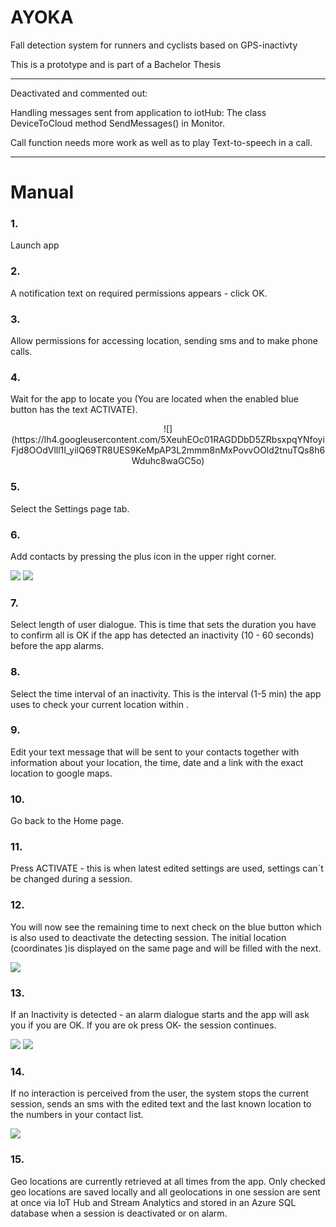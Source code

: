 # AYOKA
Fall detection system for runners and cyclists based on GPS-inactivty

This is a prototype and is part of a Bachelor Thesis

*****
Deactivated and commented out:

Handling messages sent from application to iotHub:
The class DeviceToCloud 
method SendMessages() in Monitor.

Call function needs more work as well as to play Text-to-speech in a call.
*****


# Manual

### 1. 
Launch app
### 2. 
A notification text on required permissions appears  - click OK.
### 3. 
Allow permissions for accessing location, sending sms and  to make phone calls.
### 4. 
Wait for the app to locate you (You are located when the enabled blue button has the text ACTIVATE).
<p align="center">
![](https://lh4.googleusercontent.com/5XeuhEOc01RAGDDbD5ZRbsxpqYNfoyiFjd8OOdVlll1I_yilQ69TR8UES9KeMpAP3L2mmm8nMxPovvOOld2tnuTQs8h6Wduhc8waGC5o)

</p>







### 5. 
Select the Settings page tab.
### 6. 
Add contacts by pressing the plus icon in the upper right corner.

![](https://lh5.googleusercontent.com/Ckdwal9ZvCn31mHf0V2SdJ3eqYzWBO3BW4G8Q6LnQKg72ZEHHtytbutQY9AlLuIsmDLQE44r7eGceR9e8GoP7i-8TF-OjZIzR25zrpcd)   ![](https://lh4.googleusercontent.com/q5VpVoDinJ3Q7qSER_sdydT9DlSSnzdtkfQ0RafG_IFi3KQjIKjSilut2XVHqxZ3_MzszMn9lWY33-b5y78m_Awn5PsED2qcTc_18w7B)
		


### 7. 
Select length of user dialogue. This is time that sets the duration  you have to confirm all is OK if the app has detected an inactivity (10 - 60 seconds) before the app alarms.
### 8. 
Select the time interval of an inactivity. This is the interval (1-5 min) the app uses to check your current location within .
### 9. 
Edit your text message that will be sent to your contacts together with information about your location, the time, date and a link with the exact location to google maps.
### 10. 
Go back to the Home page.
### 11. 
Press ACTIVATE  - this is when latest edited settings are used, settings can´t be changed during a session.
### 12. 
You will now see the remaining time to next check on the blue button which is also used to deactivate the detecting session. The initial location (coordinates )is displayed on the same page and will be filled with the next. 

![](https://lh5.googleusercontent.com/5qGWC33WYLSQE7L4lm5r-zPRyPufGKNr8Xiqrdf1xBDopUwTdtAT9s4loARvT6ELV8cnIRA4I-cNjoMnjRS0QqKr0CeL5Wg0fsx9JVtm)

### 13. 
If an Inactivity is detected - an alarm dialogue starts and the app will ask you if you are OK. If you are ok press OK- the session continues.

![](https://lh5.googleusercontent.com/1k6odSaYUnDrlI4NExT_xOVPCnwwBQ95stv7FF-wlvy_ejqUdIMU1maQtgwMN2n-uaRFY8UzdJd9Cbf7e-j19SE8zjBeEkV9CG8Ghauu) ![](https://lh4.googleusercontent.com/6um1qrtAuR2udF_ftPoDRIBm7tOnk6ABnEHGfyd-LomWliwrS6ijemkYOBgWpq3QHHiwy5Ka0-sNm4YoxQwTTstq6fbq98LEvUtBvvXC)




### 14. 
If no interaction is perceived from the user, the system stops the current session, sends an sms with the edited text and the last known location to the numbers in your contact list.

![](https://lh4.googleusercontent.com/vSDzUXJmOtS40ar8Gy0US8_jEgN5PwmUvis9Rszpfmjo2WGwxY1_IN8L_7uUWoNXQNdWg0lXfQfKTB_uL32FZSOVEkfim6hYKWEGgySU)




### 15. 
Geo locations are currently retrieved at all times from the app. Only checked geo locations are saved locally and all geolocations in one session are sent at once via IoT Hub and Stream Analytics and stored in an Azure SQL database when a session is deactivated or on alarm.

